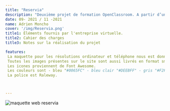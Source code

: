 ```yaml
---
title: "Reservia"
description: "Deuxième projet de formation OpenClassroom. A partir d’un cahier des charges fourni par Openclassroom, ma tâche a été de réaliser une maquette uniquement en HTML5 CSS3 , maquette responsive."
date: 09- 2021 / 11 -2021
name: Adrien Moncho
cover: '/img/Reservia.png'  
title1: Éléments fournis par l'entreprise virtuelle.
title2: Cahier des charges
title3: Notes sur la réalisation du projet

features: 
 La maquette pour les résolutions ordinateur et téléphone nous est donné.
 Toutes les images présentes sur le site sont aussi livrés en format sm, md, l & xl.
 Les icones proviennent de Font Awesome. 
 Les couleurs sont - bleu "#0065FC" - bleu clair "#DEEBFF" - gris "#F2F2F2"
 La police est Raleway.



---
```


![maquette web reservia](/img/Reservia.png)






